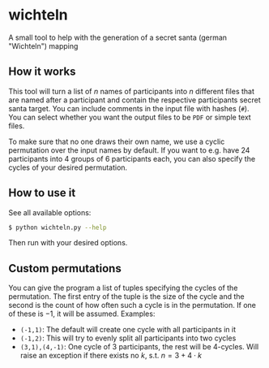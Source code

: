 # wichteln

A small tool to help with the generation of a secret santa (german "Wichteln") mapping

## How it works

This tool will turn a list of $`n`$ names of participants into $`n`$ different files
that are named after a participant and contain the respective participants
secret santa target.
You can include comments in the input file with hashes (`#`).
You can select whether you want the output files to be `PDF` or simple text files.

To make sure that no one draws their own name, we use a cyclic permutation over
the input names by default. If you want to e.g. have 24 participants into 4
groups of 6 participants each, you can also specify the cycles of your desired
permutation.

## How to use it

See all available options:

```sh
$ python wichteln.py --help
```

Then run with your desired options.

## Custom permutations

You can give the program a list of tuples specifying the cycles of the permutation.
The first entry of the tuple is the size of the cycle and the second is the count
of how often such a cycle is in the permutation.
If one of these is $`-1`$, it will be assumed.
Examples:

- `(-1,1)`: The default will create one cycle with all participants in it
- `(-1,2)`: This will try to evenly split all participants into two cycles
- `(3,1),(4,-1)`: One cycle of 3 participants, the rest will be 4-cycles. Will raise
    an exception if there exists no $`k`$, s.t. $`n = 3+4{\cdot}k`$
